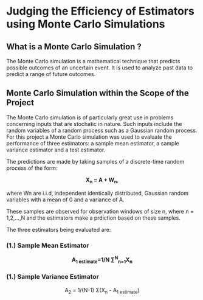 <h1>Judging the Efficiency of Estimators using Monte Carlo Simulations</h1>
<h2> What is a Monte Carlo Simulation ?</h2>
<p> The Monte Carlo simulation is a mathematical technique that predicts possible outcomes of an uncertain event.
  It is used to analyze past data to predict a range of future outcomes.
</p>
<h2>Monte Carlo Simulation within the Scope of the Project</h2>
  The Monte Carlo simulation is of particularly great use in problems concerning inputs that are stochatic in nature. 
  Such inputs include the random variables of a random process such as a Gaussian random process. For this project a Monte Carlo simulation was used to evaluate
  the performance of three estimators: a sample mean estimator, a sample variance estimator and a test estimator.
</p>
<p>The predictions are made by taking samples of a discrete-time random process of the form:</p>
<p align="center">
                          <strong>X<sub>n</sub> = A + W<sub>n</sub></strong>,
</p>
<p> where Wn are i.i.d, independent identically distributed, Gaussian random variables with a mean of 0 and a variance of A.</p>
<p>These samples are observed for observation windows of size n, where n = 1,2,...,N and the estimators make a prdiction based on these samples.</p>
<p>The three estimators being evaluated are:</p>
<h3>(1.) Sample Mean Estimator</h3>
<p align="center"> <strong>A<sub>1 estimate</sub>=1/N ∑<sup>N</sup><sub>n=1</sub>X<sub>n</sub></strong> </p>
<h3>(1.) Sample Variance Estimator</h3>
<p align="center">  A<sub>2</sub> = 1/(N-1) Σ(X<sub>n</sub> - A<sub>1 estimate</sub>)</p>
